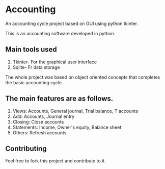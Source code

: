 # Accounting
An accounting cycle project based on GUI using python tkinter.

This is an accounting software developed in python.

## Main tools used
1) Tkinter- For the graphical user interface
2) Sqlite-  Fr data storage

The whole project was based on object oriented concepts that completes the basic accounting cycle.

## The main features are as follows.
1) Views:
  Accounts, General journal, Trial balance, T accounts
2) Add:
  Accounts, Journal entry
3) Closing:
  Close accounts
4) Statements:
  Income, Owner's equity, Balance sheet
5) Others:
  Refresh accounts.

## Contributing
Feel free to fork this project and contribute to it.

